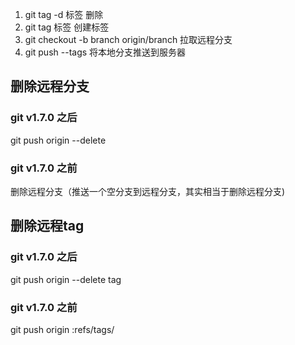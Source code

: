 

1) git tag -d 标签                          删除
2) git tag 标签                             创建标签
3) git checkout -b branch origin/branch     拉取远程分支
4) git push --tags                          将本地分支推送到服务器


## 删除远程分支
### git v1.7.0 之后
git push origin --delete <branchName>
### git v1.7.0 之前
删除远程分支（推送一个空分支到远程分支，其实相当于删除远程分支)
## 删除远程tag
### git v1.7.0 之后
git push origin --delete tag <tagName>
### git v1.7.0 之前
git push origin :refs/tags/<tagname>



